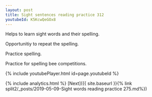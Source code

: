 ```yaml
---
layout: post
title: Sight sentences reading practice 312
youtubeId: K5KcwQeGOx8
---
```

 
 
Helps to learn sight words and their spelling.

Opportunitiy to repeat the spelling. 

Practice spelling. 
 
Practice for spelling bee competitions. 
 
{% include youtubePlayer.html id=page.youtubeId %}
 
 
{% include analytics.html %} 
[Next]({{ site.baseurl }}{% link  split2/_posts/2019-05-09-Sight words reading practice 275.md%})
 
